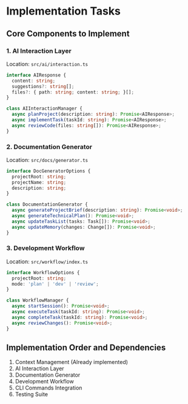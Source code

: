 # Implementation Tasks

## Core Components to Implement

### 1. AI Interaction Layer
Location: `src/ai/interaction.ts`

```typescript
interface AIResponse {
  content: string;
  suggestions?: string[];
  files?: { path: string; content: string; }[];
}

class AIInteractionManager {
  async planProject(description: string): Promise<AIResponse>;
  async implementTask(taskId: string): Promise<AIResponse>;
  async reviewCode(files: string[]): Promise<AIResponse>;
}
```

### 2. Documentation Generator
Location: `src/docs/generator.ts`

```typescript
interface DocGeneratorOptions {
  projectRoot: string;
  projectName: string;
  description: string;
}

class DocumentationGenerator {
  async generateProjectBrief(description: string): Promise<void>;
  async generateTechnicalPlan(): Promise<void>;
  async updateTaskList(tasks: Task[]): Promise<void>;
  async updateMemory(changes: Change[]): Promise<void>;
}
```

### 3. Development Workflow
Location: `src/workflow/index.ts`

```typescript
interface WorkflowOptions {
  projectRoot: string;
  mode: 'plan' | 'dev' | 'review';
}

class WorkflowManager {
  async startSession(): Promise<void>;
  async executeTask(taskId: string): Promise<void>;
  async completeTask(taskId: string): Promise<void>;
  async reviewChanges(): Promise<void>;
}
```

## Implementation Order and Dependencies

1. Context Management (Already implemented)
2. AI Interaction Layer
3. Documentation Generator
4. Development Workflow
5. CLI Commands Integration
6. Testing Suite